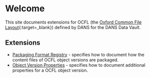 Welcome
=======

This site documents extensions for OCFL (the [Oxford Common File Layout](https://ocfl.io/){:target=_blank}) defined by DANS for the DANS Data Vault.

Extensions
----------

* [Packaging Format Registry](./packaging-format-registry/packaging-format-registry.md) - specifies how to document how the content files of OCFL object versions are packaged.
* [Object Version Properties](./object-version-properties/object-version-properties.md) - specifies how to document additional properties for a OCFL object version.
